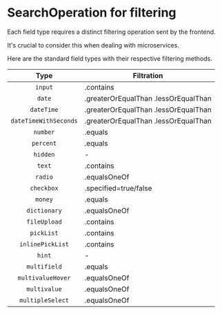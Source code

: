 # SearchOperation for filtering

Each field type requires a distinct filtering operation sent by the frontend.

It's crucial to consider this when dealing with microservices. 

Here are the standard field types with their respective filtering methods.

|         Type          | Filtration                           |  
|:---------------------:|--------------------------------------|
|        `input`        | .contains                            |                    
|        `date`         | .greaterOrEqualThan .lessOrEqualThan |            
|      `dateTime`       | .greaterOrEqualThan .lessOrEqualThan |           
| `dateTimeWithSeconds` | .greaterOrEqualThan .lessOrEqualThan |                          
|       `number`        | .equals                              |         
|       `percent`       | .equals                              |           
|       `hidden`        | -                                    |           
|        `text`         | .contains                            |           
|        `radio`        | .equalsOneOf                         |            
|      `checkbox`       | .specified=true/false                |         
|        `money`        | .equals                              |           
|     `dictionary`      | .equalsOneOf                         |     
|     `fileUpload`      | .contains                            |          
|      `pickList`       | .contains                            |          
|   `inlinePickList`    | .contains                            |            
|        `hint`         | -                                    |         
|     `multifield`      | .equals                              | 
|   `multivalueHover`   | .equalsOneOf                         |            
|     `multivalue`      | .equalsOneOf                         |                
|   `multipleSelect`    | .equalsOneOf                         | 

